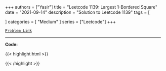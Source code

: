 
+++
authors = ["Yasir"]
title = "Leetcode 1139: Largest 1-Bordered Square"
date = "2021-09-14"
description = "Solution to Leetcode 1139"
tags = [
    
]
categories = [
    "Medium"
]
series = ["Leetcode"]
+++



[`Problem Link`](https://leetcode.com/problems/largest-1-bordered-square/description/)

---

**Code:**

{{< highlight html >}}

{{< /highlight >}}

